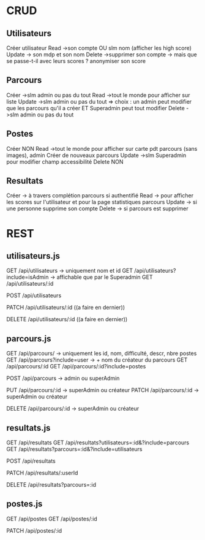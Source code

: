 # CRUD
## Utilisateurs
Créer utilisateur
Read ->son compte OU slm nom (afficher les high score)
Update -> son mdp et son nom
Delete ->supprimer son compte -> mais que se passe-t-il avec leurs scores ? anonymiser son score

## Parcours 
Créer ->slm admin ou pas du tout
Read ->tout le monde pour afficher sur liste
Update ->slm admin ou pas du tout => choix : un admin peut modifier que les parcours qu'il a créer ET Superadmin peut tout modifier
Delete ->slm admin ou pas du tout

## Postes
Créer NON
Read ->tout le monde pour afficher sur carte pdt parcours (sans images), admin Créer de nouveaux parcours
Update ->slm Superadmin pour modifier champ accessibilité
Delete NON

## Resultats
Créer -> à travers complétion parcours si authentifié
Read -> pour afficher les scores sur l'utilisateur et pour la page statistiques parcours
Update -> si une personne supprime son compte
Delete -> si parcours est supprimer

# REST
## utilisateurs.js
GET /api/utilisateurs -> uniquement nom et id
GET /api/utilisateurs?include=isAdmin -> affichable que par le Superadmin
GET /api/utilisateurs/:id

POST /api/utilisateurs

PATCH /api/utilisateurs/:id  ((a faire en dernier))

DELETE /api/utilisateurs/:id ((a faire en dernier))

## parcours.js
GET /api/parcours/ -> uniquement les id, nom, difficulté, descr, nbre postes
GET /api/parcours?include=user -> + nom du créateur du parcours
GET /api/parcours/:id
GET /api/parcours/:id?include=postes

POST /api/parcours -> admin ou superAdmin

PUT /api/parcours/:id -> superAdmin ou créateur
PATCH /api/parcours/:id -> superAdmin ou créateur

DELETE /api/parcours/:id -> superAdmin ou créateur

## resultats.js
GET /api/resultats
GET /api/resultats?utilisateurs=:id&?include=parcours
GET /api/resultats?parcours=:id&?include=utilisateurs

POST /api/resultats

PATCH /api/resultats/:userId

DELETE /api/resultats?parcours=:id

## postes.js
GET /api/postes
GET /api/postes/:id 

PATCH /api/postes/:id
